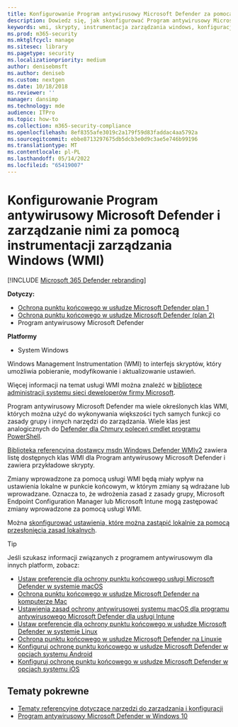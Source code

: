 ```yaml
---
title: Konfigurowanie Program antywirusowy Microsoft Defender za pomocą usługi WMI
description: Dowiedz się, jak skonfigurować Program antywirusowy Microsoft Defender i zarządzać nimi przy użyciu skryptów WMI do pobierania, modyfikowania i aktualizowania ustawień w Ochrona punktu końcowego w usłudze Microsoft Defender.
keywords: wmi, skrypty, instrumentacja zarządzania windows, konfiguracja
ms.prod: m365-security
ms.mktglfcycl: manage
ms.sitesec: library
ms.pagetype: security
ms.localizationpriority: medium
author: denisebmsft
ms.author: deniseb
ms.custom: nextgen
ms.date: 10/18/2018
ms.reviewer: ''
manager: dansimp
ms.technology: mde
audience: ITPro
ms.topic: how-to
ms.collection: m365-security-compliance
ms.openlocfilehash: 8ef8355afe3019c2a179f59d83faddac4aa5792a
ms.sourcegitcommit: ebbe8713297675db5dcb3e0d9c3ae5e746b99196
ms.translationtype: MT
ms.contentlocale: pl-PL
ms.lasthandoff: 05/14/2022
ms.locfileid: "65419007"
---
```

# <a name="use-windows-management-instrumentation-wmi-to-configure-and-manage-microsoft-defender-antivirus"></a>Konfigurowanie Program antywirusowy Microsoft Defender i zarządzanie nimi za pomocą instrumentacji zarządzania Windows (WMI)

[!INCLUDE [Microsoft 365 Defender rebranding](../../includes/microsoft-defender.md)]


**Dotyczy:**
- [Ochrona punktu końcowego w usłudze Microsoft Defender plan 1](https://go.microsoft.com/fwlink/?linkid=2154037)
- [Ochrona punktu końcowego w usłudze Microsoft Defender (plan 2)](https://go.microsoft.com/fwlink/?linkid=2154037) 
- Program antywirusowy Microsoft Defender

**Platformy**
- System Windows

Windows Management Instrumentation (WMI) to interfejs skryptów, który umożliwia pobieranie, modyfikowanie i aktualizowanie ustawień.

Więcej informacji na temat usługi WMI można znaleźć w [bibliotece administracji systemu sieci deweloperów firmy Microsoft](/windows/win32/wmisdk/wmi-start-page).

Program antywirusowy Microsoft Defender ma wiele określonych klas WMI, których można użyć do wykonywania większości tych samych funkcji co zasady grupy i innych narzędzi do zarządzania. Wiele klas jest analogicznych do [Defender dla Chmury poleceń cmdlet programu PowerShell](use-powershell-cmdlets-microsoft-defender-antivirus.md).

[Biblioteka referencyjna dostawcy msdn Windows Defender WMIv2](/previous-versions/windows/desktop/defender/windows-defender-wmiv2-apis-portal) zawiera listę dostępnych klas WMI dla Program antywirusowy Microsoft Defender i zawiera przykładowe skrypty.

Zmiany wprowadzone za pomocą usługi WMI będą miały wpływ na ustawienia lokalne w punkcie końcowym, w którym zmiany są wdrażane lub wprowadzane. Oznacza to, że wdrożenia zasad z zasady grupy, Microsoft Endpoint Configuration Manager lub Microsoft Intune mogą zastępować zmiany wprowadzone za pomocą usługi WMI. 

Można [skonfigurować ustawienia, które można zastąpić lokalnie za pomocą przesłonięcia zasad lokalnych](configure-local-policy-overrides-microsoft-defender-antivirus.md).

> [!TIP]
> Jeśli szukasz informacji związanych z programem antywirusowym dla innych platform, zobacz:
> - [Ustaw preferencje dla ochrony punktu końcowego usługi Microsoft Defender w systemie macOS](mac-preferences.md)
> - [Ochrona punktu końcowego w usłudze Microsoft Defender na komputerze Mac](microsoft-defender-endpoint-mac.md)
> - [Ustawienia zasad ochrony antywirusowej systemu macOS dla programu antywirusowego Microsoft Defender dla usługi Intune](/mem/intune/protect/antivirus-microsoft-defender-settings-macos)
> - [Ustaw preferencje dla ochrony punktu końcowego w usłudze Microsoft Defender w systemie Linux](linux-preferences.md)
> - [Ochrona punktu końcowego w usłudze Microsoft Defender na Linuxie](microsoft-defender-endpoint-linux.md)
> - [Konfiguruj ochronę punktu końcowego w usłudze Microsoft Defender w opcjach systemu Android](android-configure.md)
> - [Konfiguruj ochronę punktu końcowego w usłudze Microsoft Defender w opcjach systemu iOS](ios-configure-features.md)

## <a name="related-topics"></a>Tematy pokrewne

- [Tematy referencyjne dotyczące narzędzi do zarządzania i konfiguracji](configuration-management-reference-microsoft-defender-antivirus.md)
- [Program antywirusowy Microsoft Defender w Windows 10](microsoft-defender-antivirus-in-windows-10.md)
